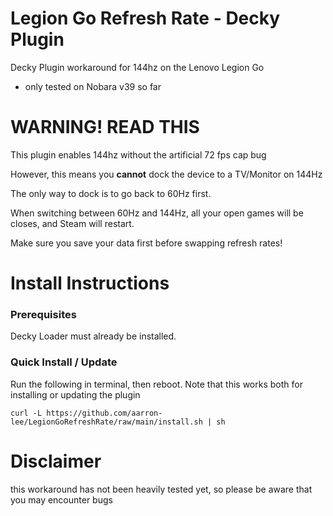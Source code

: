 # Legion Go Refresh Rate - Decky Plugin

Decky Plugin workaround for 144hz on the Lenovo Legion Go

- only tested on Nobara v39 so far

# WARNING! READ THIS

This plugin enables 144hz without the artificial 72 fps cap bug

However, this means you **cannot** dock the device to a TV/Monitor on 144Hz

The only way to dock is to go back to 60Hz first.

When switching between 60Hz and 144Hz, all your open games will be closes, and Steam will restart.

Make sure you save your data first before swapping refresh rates!

# Install Instructions

### Prerequisites

Decky Loader must already be installed.

### Quick Install / Update

Run the following in terminal, then reboot. Note that this works both for installing or updating the plugin

```
curl -L https://github.com/aarron-lee/LegionGoRefreshRate/raw/main/install.sh | sh
```

# Disclaimer

this workaround has not been heavily tested yet, so please be aware that you may encounter bugs
